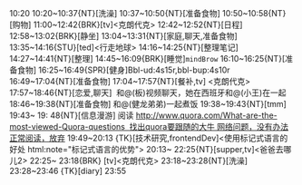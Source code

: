 
10:20
10:20~10:37{NT}[洗澡]
10:37~10:50{NT}[准备食物]
10:50~10:58{NT}[购物]
11:00~12:42{BRK}[tv]<克朗代克>
12:42~12:52{NT}[日程]
12:58~13:02{BRK}[静坐]
13:04~13:31{NT}[家庭,聊天,准备食物]
13:35~14:16{STU}[ted]<行走地球>
14:16~14:25{NT}[整理笔记]
14:27~14:41{NT}[整理]
14:45~16:09{BRK}[睡觉]`mindBrow`
16:10~16:25{NT}[准备食物]
16:25~16:49{SPR}[健身]Bbl-ud:4s15r,bbl-bup:4s10r
16:49~17:04{NT}[准备食物]
17:04~17:57{NT}[餐补,tv] <克朗代克>
17:57~18:46{NT}[恋爱,聊天]  和@(板)视频聊天，她在西班牙和@(小王)在一起
18:46~19:38{NT}[准备食物] 和@(健龙弟弟)一起煮饭
19:38~19:43{NT}[tmm]
19:43~ 19: 48{NT}[信息漫游] 阅读 http://www.quora.com/What-are-the-most-viewed-Quora-questions  找出quora要跟随的大牛 网络问题，没有办法正常阅读，放弃
19:49~20:13 {TK}[技术研究,frontendDev]<使用标记式语言的好处 html:note="标记式语言的优势">
20:13~ 22:25{NT}[supper,tv]<爸爸去哪儿2>
22:25~ 23:18{BRK} [tv]<克朗代克>
23:18~23:28{NT}[洗澡]
23:28~23:46 {TK}[diary]
23:55
